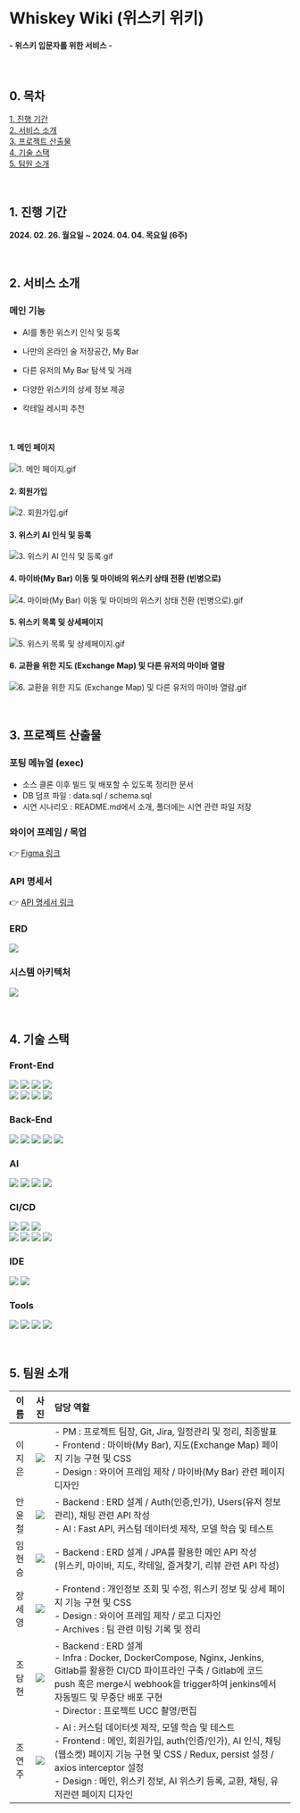 # Whiskey Wiki (위스키 위키)
#### - 위스키 입문자를 위한 서비스 -

<br>

## 0. 목차

[1. 진행 기간](#1-진행-기간) <br>
[2. 서비스 소개](#2-서비스-소개) <br>
[3. 프로젝트 산출물](#3-프로젝트-산출물) <br>
[4. 기술 스택](#4-기술-스택) <br>
[5. 팀원 소개](#5-팀원-소개) <br>

<br>

## 1. 진행 기간

<b>2024. 02. 26. 월요일 ~ 2024. 04. 04. 목요일 (6주)</b>

<br>

## 2. 서비스 소개

### 메인 기능

- AI를 통한 위스키 인식 및 등록

- 나만의 온라인 술 저장공간, My Bar

- 다른 유저의 My Bar 탐색 및 거래

- 다양한 위스키의 상세 정보 제공

- 칵테일 레시피 추천

<br>

#### 1. 메인 페이지

![1. 메인 페이지.gif](exec/시연%20시나리오/1.메인페이지.gif)

#### 2. 회원가입

![2. 회원가입.gif](exec/시연%20시나리오/2.회원가입.gif)

#### 3. 위스키 AI 인식 및 등록

![3. 위스키 AI 인식 및 등록.gif](exec/시연%20시나리오/3.위스키AI인식.gif)

#### 4. 마이바(My Bar) 이동 및 마이바의 위스키 상태 전환 (빈병으로)

![4. 마이바(My Bar) 이동 및 마이바의 위스키 상태 전환 (빈병으로).gif](<exec/시연%20시나리오/4.마이바(MyBar).gif>)

#### 5. 위스키 목록 및 상세페이지

![5. 위스키 목록 및 상세페이지.gif](exec/시연%20시나리오/5.위스키정보.gif)

#### 6. 교환을 위한 지도 (Exchange Map) 및 다른 유저의 마이바 열람

![6. 교환을 위한 지도 (Exchange Map) 및 다른 유저의 마이바 열람.gif](exec/시연%20시나리오/6.지도,다른유저의마이바열람.gif)

<br>

## 3. 프로젝트 산출물

### 포팅 메뉴얼 (exec)

- 소스 클론 이후 빌드 및 배포할 수 있도록 정리한 문서
- DB 덤프 파일 : data.sql / schema.sql
- 시연 시나리오 : README.md에서 소개, 폴더에는 시연 관련 파일 저장

### 와이어 프레임 / 목업

👉 [Figma 링크](https://www.figma.com/file/5JPFZwNMkIZ8hfc880JaEb/Untitled?type=design&node-id=0-1&mode=design&t=rFBealktMFGV35cx-0)

### API 명세서

👉 [API 명세서 링크](https://galvanized-citron-903.notion.site/API-efca2cccd96d43af85d259b38291cd82?pvs=4)

### ERD

![](Docs/images/ERD.png)

### 시스템 아키텍처

![](Docs/images/System_Architecture.png)

<br>

## 4. 기술 스택

### Front-End

![](https://img.shields.io/badge/JavaScript-F7DF1E?style=for-the-badge&logo=javascript&logoColor=white) ![](https://img.shields.io/badge/HTML5-E34F26?style=for-the-badge&logo=html5&logoColor=white) ![](https://img.shields.io/badge/CSS-1572B6?style=for-the-badge&logo=css3&logoColor=white) ![](https://img.shields.io/badge/Figma-CC6699?style=for-the-badge&logo=figma&logoColor=white) <br>
![](<https://img.shields.io/badge/Node.js(20.11.0)-339933?style=for-the-badge&logo=node.js&logoColor=white>) ![](<https://img.shields.io/badge/npm(10.2.4)-2C8EBB?style=for-the-badge&logo=npm&logoColor=white>) ![](<https://img.shields.io/badge/React(10.2.3)-61DAFB?style=for-the-badge&logo=react&logoColor=white>) ![](<https://img.shields.io/badge/Redux(9.1.0)-06B6D4?style=for-the-badge&logo=redux&logoColor=white>)

### Back-End

![](https://img.shields.io/badge/JAVA_17-F7DF1E?style=for-the-badge&logoColor=white) ![](<https://img.shields.io/badge/Spring_Boot(3.2.3)-6DB33F?style=for-the-badge&logo=Springboot&logoColor=white>) ![](<https://img.shields.io/badge/MySQL(8.0.29)-4479A1?style=for-the-badge&logo=mysql&logoColor=white>) ![](<https://img.shields.io/badge/Redis(7.2.4)-DC382D?style=for-the-badge&logo=redis&logoColor=white>) ![](<https://img.shields.io/badge/Hibernate(6.4.1)-964B00?style=for-the-badge&logo=hibernate&logoColor=white>)

### AI

![](<https://img.shields.io/badge/Python(3.9.13)-3776AB?style=for-the-badge&logo=Python&logoColor=white>)
![](<https://img.shields.io/badge/FastApi(0.103.0)-009639?style=for-the-badge&logo=fastapi&logoColor=white>)
![](<https://img.shields.io/badge/Pytorch(2.2.1)-F05032?style=for-the-badge&logo=pytorch&logoColor=white>) ![](https://img.shields.io/badge/YOLO_v5-F7DF1E?style=for-the-badge&logo=yolov5&logoColor=white)

### CI/CD

![](https://img.shields.io/badge/AWS%20EC2-FF9900?style=for-the-badge&logo=amazonec2&logoColor=white) ![](<https://img.shields.io/badge/Linux(5.15.0_1056_aws)-FF9900?style=for-the-badge&logo=amazonec2&logoColor=white>) ![](<https://img.shields.io/badge/Ubuntu(20.04)-FF9900?style=for-the-badge&logo=amazonec2&logoColor=white>) <br> ![](<https://img.shields.io/badge/Docker(26.0.0)-2496ED?style=for-the-badge&logo=docker&logoColor=white>) ![](<https://img.shields.io/badge/Docker_compose(v2.25.0)-2496ED?style=for-the-badge&logo=docker&logoColor=white>) ![](<https://img.shields.io/badge/Nginx(1.18.0)-009639?style=for-the-badge&logo=nginx&logoColor=white>) ![](<https://img.shields.io/badge/Jenkins(2.440.2)-D24939?style=for-the-badge&logo=Jenkins&logoColor=white>)

### IDE

![](<https://img.shields.io/badge/VSCode(1.85.1)-3178C6?style=for-the-badge&logo=v&logoColor=white>) ![](<https://img.shields.io/badge/intelliJ_IDEA(2023.3.2)-F23920?style=for-the-badge&logo=intellij&logoColor=white>)

### Tools

![](https://img.shields.io/badge/Gitlab-F05032?style=for-the-badge&logo=gitlab&logoColor=white) ![](https://img.shields.io/badge/JIRA-2496ED?style=for-the-badge&logo=jira&logoColor=white) ![](https://img.shields.io/badge/Notion-000000?style=for-the-badge&logo=notion&logoColor=white) ![](https://img.shields.io/badge/MatterMost-0E0F37?style=for-the-badge&logo=mattermost&logoColor=white)

<br>

## 5. 팀원 소개

|  이름  |             사진             | 담당 역할                                                                                                                                                                                                                                                                       |
| :----: | :--------------------------: | :------------------------------------------------------------------------------------------------------------------------------------------------------------------------------------------------------------------------------------------------------------------------------ |
| 이지은 | ![](Docs/members/이지은.png) | - PM : 프로젝트 팀장, Git, Jira, 일정관리 및 정리, 최종발표 <br> - Frontend : 마이바(My Bar), 지도(Exchange Map) 페이지 기능 구현 및 CSS <br> - Design : 와이어 프레임 제작 / 마이바(My Bar) 관련 페이지 디자인                                                                 |
| 안윤철 | ![](Docs/members/안윤철.png) | - Backend : ERD 설계 / Auth(인증,인가), Users(유저 정보 관리), 채팅 관련 API 작성<br>- AI : Fast API, 커스텀 데이터셋 제작, 모델 학습 및 테스트                                                                                                                                 |
| 임현승 | ![](Docs/members/임현승.png) | - Backend : ERD 설계 / JPA를 활용한 메인 API 작성 <br> (위스키, 마이바, 지도, 칵테일, 즐겨찾기, 리뷰 관련 API 작성)                                                                                                                                                             |
| 장세영 | ![](Docs/members/장세영.png) | - Frontend : 개인정보 조회 및 수정, 위스키 정보 및 상세 페이지 기능 구현 및 CSS <br> - Design : 와이어 프레임 제작 / 로고 디자인 <br> - Archives : 팀 관련 미팅 기록 및 정리                                                                                                    |
| 조담현 | ![](Docs/members/조담현.png) | - Backend : ERD 설계 <br> - Infra : Docker, DockerCompose, Nginx, Jenkins, Gitlab를 활용한 CI/CD 파이프라인 구축 / Gitlab에 코드 push 혹은 merge시 webhook을 trigger하여 jenkins에서 자동빌드 및 무중단 배포 구현 <br> - Director : 프로젝트 UCC 촬영/편집                          |
| 조연주 | ![](Docs/members/조연주.png) | - AI : 커스텀 데이터셋 제작, 모델 학습 및 테스트 <br> - Frontend : 메인, 회원가입, auth(인증/인가), AI 인식, 채팅(웹소켓) 페이지 기능 구현 및 CSS / Redux, persist 설정 / axios interceptor 설정 <br> - Design : 메인, 위스키 정보, AI 위스키 등록, 교환, 채팅, 유저관련 페이지 디자인 |
